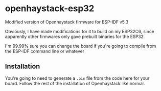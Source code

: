# openhaystack-esp32

Modified version of Openhaystack firmware for ESP-IDF v5.3

Obviously, I have made modifications for it to build on my ESP32C6, since apparently other firmwares only gave prebuilt binaries for the ESP32.

I'm 99.99% sure you can change the board if you're going to compile from the ESP-IDF command line or whatever

## Installation

You're going to need to generate a `.bin` file from the code here for your board. Follow the rest of the installation of Openhaystack like normal.
